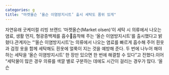 ```yaml
---
categories: g
title: "마켓올슨 ‘올슨 이염방지시트’ 출시 세탁도 품위 있게"
---
```

자연유래 굿케미컬 리빙 브랜드 ‘마켓올슨(Market olsen)’이 세탁 시 의류에서 나오는 염료, 생활 먼지, 형광증백제를 흡수흡착해 주는 ‘올슨 이염방지시트’를 출시했다고 밝혔다.관계자는 “‘올슨 이염방지시트’는 의류에서 나오는 염료를 빠르게 흡수해 주어 흰옷과 검정 옷을 함께 세탁해도 흰옷에 얼룩이 지는 것을 예방해 준다. 두 번에 나누어 해야 하는 세탁을 ‘올슨 이염방지시트’ 한 장만 있으면 한 번에 해결할 수 있다”고 전했다.이어 “세탁물이 많은 경우 의류를 색깔 별로 구분하는 데에도 시간이 걸리는 경우가 많다. ‘올슨